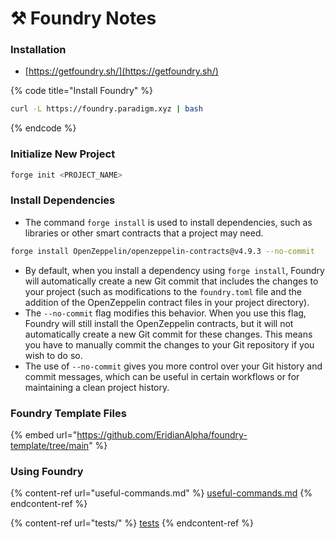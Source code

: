 # ⚒ Foundry Notes

### Installation

* [https://getfoundry.sh/](https://getfoundry.sh/)

{% code title="Install Foundry" %}
```bash
curl -L https://foundry.paradigm.xyz | bash
```
{% endcode %}

### Initialize New Project

```bash
forge init <PROJECT_NAME>
```

### Install Dependencies

* The command `forge install` is used to install dependencies, such as libraries or other smart contracts that a project may need.

```bash
forge install OpenZeppelin/openzeppelin-contracts@v4.9.3 --no-commit
```

* By default, when you install a dependency using `forge install`, Foundry will automatically create a new Git commit that includes the changes to your project (such as modifications to the `foundry.toml` file and the addition of the OpenZeppelin contract files in your project directory).
* The `--no-commit` flag modifies this behavior. When you use this flag, Foundry will still install the OpenZeppelin contracts, but it will not automatically create a new Git commit for these changes. This means you have to manually commit the changes to your Git repository if you wish to do so.
* The use of `--no-commit` gives you more control over your Git history and commit messages, which can be useful in certain workflows or for maintaining a clean project history.

### Foundry Template Files

{% embed url="https://github.com/EridianAlpha/foundry-template/tree/main" %}

### Using Foundry

{% content-ref url="useful-commands.md" %}
[useful-commands.md](useful-commands.md)
{% endcontent-ref %}

{% content-ref url="tests/" %}
[tests](tests/)
{% endcontent-ref %}

